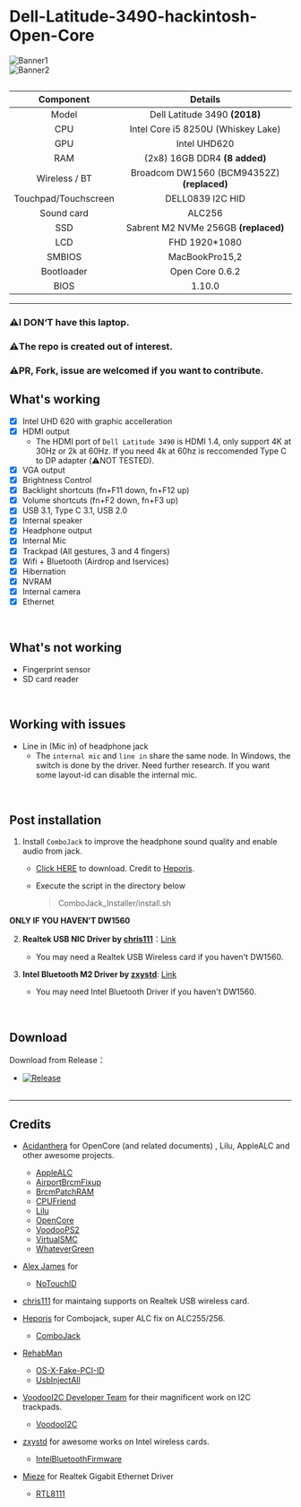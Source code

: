 # Dell-Latitude-3490-hackintosh-Open-Core
![Banner1](https://github.com/huburtx/Dell-Latitude-3490-hackintosh-Open-Core-0.6.2/blob/main/GHContents/banner1.jpg)
</br>
![Banner2](https://github.com/huburtx/Dell-Latitude-3490-hackintosh-Open-Core-0.6.2/blob/main/GHContents/banner2.jpg)
</br>
##  
| **Component** | **Details**                                                                                                         |
|:--------------:|:------------------------------------------------------------------------------------------------------------------:|
|Model |  Dell Latitude 3490 **(2018)**|
| CPU |    Intel Core i5 8250U (Whiskey Lake) |
| GPU | Intel UHD620 |
|RAM  |    (2x8) 16GB DDR4 **(8 added)**|
| Wireless / BT  | Broadcom DW1560 (BCM94352Z) **(replaced)**<br>|
| Touchpad/Touchscreen|  DELL0839 l2C HID  |
| Sound card |  ALC256 |
|SSD | Sabrent M2 NVMe 256GB **(replaced)**<br>|
| LCD | FHD 1920*1080|
|SMBIOS | MacBookPro15,2|
| Bootloader | Open Core 0.6.2 |
| BIOS | 1.10.0 |
--------
### ⚠️I DON‘T have this laptop. 
### ⚠️The repo is created out of interest.
### ⚠️PR, Fork, issue are welcomed if you want to contribute.


## What's working
- [x] Intel UHD 620 with graphic accelleration
- [x] HDMI output
   - The HDMI port of `Dell Latitude 3490` is HDMI 1.4, only support 4K at 30Hz or 2k at 60Hz. If you need 4k at 60hz is reccomended Type C to DP adapter (⚠️NOT TESTED).
- [x] VGA output
- [x] Brightness Control
- [x] Backlight shortcuts (fn+F11 down, fn+F12 up)
- [x] Volume shortcuts (fn+F2 down, fn+F3 up)
- [x] USB 3.1, Type C 3.1, USB 2.0
- [x] Internal speaker
- [x] Headphone output
- [x] Internal Mic
- [x] Trackpad (All gestures, 3 and 4 fingers)
- [x] Wifi + Bluetooth (Airdrop and Iservices)
- [x] Hibernation
- [x] NVRAM
- [x] Internal camera
- [x] Ethernet
</br>


## What's not working 
-  Fingerprint sensor
-  SD card reader
</br>

## Working with issues
- Line in (Mic in) of headphone jack 
   - The `internal mic` and `line in` share the same node. In Windows, the switch is done by the driver. Need further research. If you want some layout-id can disable the internal mic.

</br>


## Post installation
   1. Install `ComboJack` to improve the headphone sound quality and enable audio from jack. 
      - [Click HERE](https://github.com/Heporis/ComboJack) to download. Credit to [Heporis](https://github.com/Heporis).
      - Execute the script in the directory below
         
         > ComboJack_Installer/install.sh
   
   **ONLY IF YOU HAVEN'T DW1560**

   2. **Realtek USB NIC Driver by [chris111](https://github.com/chris1111)**：[Link](https://github.com/chris1111/Wireless-USB-Adapter/files/4301778/Wireless.USB.Adapter-V11.zip)  
      - You may need a Realtek USB Wireless card if you haven't DW1560.

   3. **Intel Bluetooth M2 Driver by [zxystd](https://github.com/zxystd)**: [Link](https://github.com/OpenIntelWireless/IntelBluetoothFirmware/releases)
      - You may need Intel Bluetooth Driver if you haven't DW1560.


</br>

## Download 
   Download from Release：

   - [![Release](https://img.shields.io/github/release/huburtx/Dell-Latitude-3490-hackintosh-Open-Core-0.6.2.svg)](https://github.com/huburtx/Dell-Latitude-3490-hackintosh-Open-Core-0.6.2/releases)
</br></br>



____________
 ## Credits
 - [Acidanthera](https://github.com/acidanthera) for OpenCore (and related documents) , Lilu, AppleALC and other awesome projects.
   - [AppleALC](https://github.com/acidanthera/AppleALC)
   - [AirportBrcmFixup](https://github.com/acidanthera/airportbrcmfixup)
   - [BrcmPatchRAM](https://github.com/acidanthera/BrcmPatchRAM)
   - [CPUFriend](https://github.com/acidanthera/CPUFriend)
   - [Lilu](https://github.com/acidanthera/Lilu)
   - [OpenCore](https://github.com/acidanthera/OpenCorePkg)
   - [VoodooPS2](https://github.com/acidanthera/VoodooPS2)
   - [VirtualSMC](https://github.com/acidanthera/VirtualSMC)
   - [WhateverGreen](https://github.com/acidanthera/WhateverGreen)
   
- [Alex James](https://github.com/al3xtjames) for
   - [NoTouchID](https://github.com/al3xtjames/NoTouchID)

- [chris111](https://github.com/chris1111) for maintaing supports on Realtek USB wireless card.  

- [Heporis](https://github.com/Heporis) for Combojack, super ALC fix on ALC255/256.
   - [ComboJack](https://github.com/randomprofilename/ComboJack)

- [RehabMan](https://github.com/RehabMan)
   - [OS-X-Fake-PCI-ID](https://github.com/RehabMan/OS-X-Fake-PCI-ID)
   - [UsbInjectAll](https://github.com/RehabMan/OS-X-USB-Inject-All)

- [VoodooI2C Developer Team](https://github.com/VoodooI2C) for their magnificent work on I2C trackpads.  
   - [VoodooI2C](https://github.com/VoodooI2C/VoodooI2C)

- [zxystd](https://github.com/zxystd)  for awesome works on Intel wireless cards.  
   - [IntelBluetoothFirmware](https://github.com/zxystd/IntelBluetoothFirmware)

- [Mieze](https://github.com/Mieze) for Realtek Gigabit Ethernet Driver
   - [RTL8111](https://github.com/Mieze/RTL8111_driver_for_OS_X/releases)

